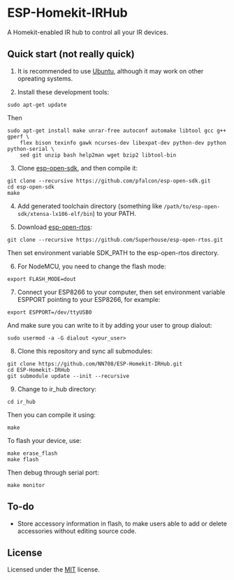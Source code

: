 # ESP-Homekit-IRHub

A Homekit-enabled IR hub to control all your IR devices.

## Quick start (not really quick)

1. It is recommended to use [Ubuntu](https://ubuntu.com/), although it may work on other opreating systems.

2. Install these development tools:
```
sudo apt-get update
```
Then
```
sudo apt-get install make unrar-free autoconf automake libtool gcc g++ gperf \
    flex bison texinfo gawk ncurses-dev libexpat-dev python-dev python python-serial \
    sed git unzip bash help2man wget bzip2 libtool-bin
```

3. Clone [esp-open-sdk](https://github.com/pfalcon/esp-open-sdk/), and then compile it:
```
git clone --recursive https://github.com/pfalcon/esp-open-sdk.git
cd esp-open-sdk
make
```

4. Add generated toolchain directory (something like `/path/to/esp-open-sdk/xtensa-lx106-elf/bin`) to your PATH.

5. Download [esp-open-rtos](https://github.com/SuperHouse/esp-open-rtos/):
```
git clone --recursive https://github.com/Superhouse/esp-open-rtos.git
```
Then set environment variable SDK_PATH to the esp-open-rtos directory.

6. For NodeMCU, you need to change the flash mode:
```
export FLASH_MODE=dout
```

7. Connect your ESP8266 to your computer, then set environment variable ESPPORT pointing to your ESP8266, for example:
```
export ESPPORT=/dev/ttyUSB0
```
And make sure you can write to it by adding your user to group dialout:
```
sudo usermod -a -G dialout <your_user>
```

8. Clone this repository and sync all submodules:
```
git clone https://github.com/NN708/ESP-Homekit-IRHub.git
cd ESP-Homekit-IRHub
git submodule update --init --recursive
```

9. Change to ir_hub directory:
```
cd ir_hub
```
Then you can compile it using:
```
make
```
To flash your device, use:
```
make erase_flash
make flash
```
Then debug through serial port:
```
make monitor
```

## To-do

+ Store accessory information in flash, to make users able to add or delete accessories without editing source code.

## License

Licensed under the [MIT](https://opensource.org/licenses/MIT) license.